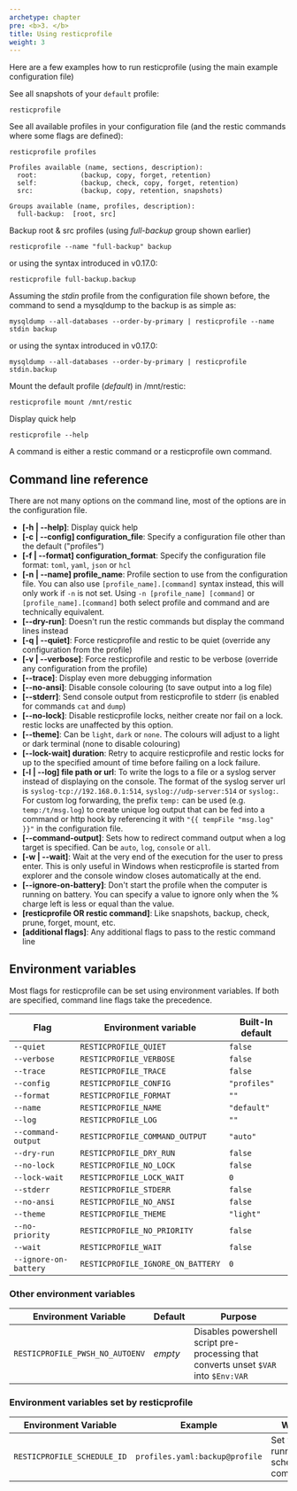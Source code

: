```yaml
---
archetype: chapter
pre: <b>3. </b>
title: Using resticprofile
weight: 3
---
```



Here are a few examples how to run resticprofile (using the main example configuration file)

See all snapshots of your `default` profile:

```shell
resticprofile
```

See all available profiles in your configuration file (and the restic commands where some flags are defined):

```shell
resticprofile profiles

Profiles available (name, sections, description):
  root:           (backup, copy, forget, retention)
  self:           (backup, check, copy, forget, retention)
  src:            (backup, copy, retention, snapshots)

Groups available (name, profiles, description):
  full-backup:  [root, src]

```

Backup root & src profiles (using _full-backup_ group shown earlier)

```shell
resticprofile --name "full-backup" backup
```
or using the syntax introduced in v0.17.0:

```shell
resticprofile full-backup.backup
```

Assuming the _stdin_ profile from the configuration file shown before, the command to send a mysqldump to the backup is as simple as:

```shell
mysqldump --all-databases --order-by-primary | resticprofile --name stdin backup
```
or using the syntax introduced in v0.17.0:

```shell
mysqldump --all-databases --order-by-primary | resticprofile stdin.backup
```

Mount the default profile (_default_) in /mnt/restic:

```shell
resticprofile mount /mnt/restic
```

Display quick help

```shell
resticprofile --help
```

A command is either a restic command or a resticprofile own command.


## Command line reference

There are not many options on the command line, most of the options are in the configuration file.

* **[-h | --help]**: Display quick help
* **[-c | --config] configuration_file**: Specify a configuration file other than the default ("profiles")
* **[-f | --format] configuration_format**: Specify the configuration file format: `toml`, `yaml`, `json` or `hcl`
* **[-n | --name] profile_name**: Profile section to use from the configuration file.
  You can also use `[profile_name].[command]` syntax instead, this will only work if `-n` is not set.
  Using `-n [profile_name] [command]` or `[profile_name].[command]` both select profile and command and are technically equivalent.
* **[--dry-run]**: Doesn't run the restic commands but display the command lines instead
* **[-q | --quiet]**: Force resticprofile and restic to be quiet (override any configuration from the profile)
* **[-v | --verbose]**: Force resticprofile and restic to be verbose (override any configuration from the profile)
* **[--trace]**: Display even more debugging information
* **[--no-ansi]**: Disable console colouring (to save output into a log file)
* **[--stderr]**: Send console output from resticprofile to stderr (is enabled for commands `cat` and `dump`)
* **[--no-lock]**: Disable resticprofile locks, neither create nor fail on a lock. restic locks are unaffected by this option.
* **[--theme]**: Can be `light`, `dark` or `none`. The colours will adjust to a 
light or dark terminal (none to disable colouring)
* **[--lock-wait] duration**: Retry to acquire resticprofile and restic locks for up to the specified amount of time before failing on a lock failure. 
* **[-l | --log] file path or url**: To write the logs to a file or a syslog server instead of displaying on the console. 
The format of the syslog server url is `syslog-tcp://192.168.0.1:514`, `syslog://udp-server:514` or `syslog:`.
For custom log forwarding, the prefix `temp:` can be used (e.g. `temp:/t/msg.log`) to create unique log output that can be fed 
into a command or http hook by referencing it with `"{{ tempFile "msg.log" }}"` in the configuration file.
* **[--command-output]**: Sets how to redirect command output when a log target is specified. Can be `auto`, `log`, `console` or `all`.
* **[-w | --wait]**: Wait at the very end of the execution for the user to press enter. 
This is only useful in Windows when resticprofile is started from explorer and the console window closes automatically at the end.
* **[--ignore-on-battery]**: Don't start the profile when the computer is running on battery. You can specify a value to ignore only when the % charge left is less or equal than the value.
* **[resticprofile OR restic command]**: Like snapshots, backup, check, prune, forget, mount, etc.
* **[additional flags]**: Any additional flags to pass to the restic command line

## Environment variables

Most flags for resticprofile can be set using environment variables. If both are specified, command line flags take the precedence.

| Flag                  | Environment variable              | Built-In default |
|-----------------------|-----------------------------------|------------------|
| `--quiet`             | `RESTICPROFILE_QUIET`             | `false`          |
| `--verbose`           | `RESTICPROFILE_VERBOSE`           | `false`          |
| `--trace`             | `RESTICPROFILE_TRACE`             | `false`          |
| `--config`            | `RESTICPROFILE_CONFIG`            | `"profiles"`     |
| `--format`            | `RESTICPROFILE_FORMAT`            | `""`             |
| `--name`              | `RESTICPROFILE_NAME`              | `"default"`      |
| `--log`               | `RESTICPROFILE_LOG`               | `""`             |
| `--command-output`    | `RESTICPROFILE_COMMAND_OUTPUT`    | `"auto"`         |
| `--dry-run`           | `RESTICPROFILE_DRY_RUN`           | `false`          |
| `--no-lock`           | `RESTICPROFILE_NO_LOCK`           | `false`          |
| `--lock-wait`         | `RESTICPROFILE_LOCK_WAIT`         | `0`              |
| `--stderr`            | `RESTICPROFILE_STDERR`            | `false`          |
| `--no-ansi`           | `RESTICPROFILE_NO_ANSI`           | `false`          |
| `--theme`             | `RESTICPROFILE_THEME`             | `"light"`        |
| `--no-priority`       | `RESTICPROFILE_NO_PRIORITY`       | `false`          |
| `--wait`              | `RESTICPROFILE_WAIT`              | `false`          |
| `--ignore-on-battery` | `RESTICPROFILE_IGNORE_ON_BATTERY` | `0`              |

### Other environment variables

| Environment Variable            | Default | Purpose                                                                              |
|---------------------------------|---------|--------------------------------------------------------------------------------------|
| `RESTICPROFILE_PWSH_NO_AUTOENV` | _empty_ | Disables powershell script pre-processing that converts unset `$VAR` into `$Env:VAR` |

### Environment variables set by resticprofile

| Environment Variable        | Example                        | When                                |
|-----------------------------|--------------------------------|-------------------------------------|
| `RESTICPROFILE_SCHEDULE_ID` | `profiles.yaml:backup@profile` | Set when running scheduled commands |
